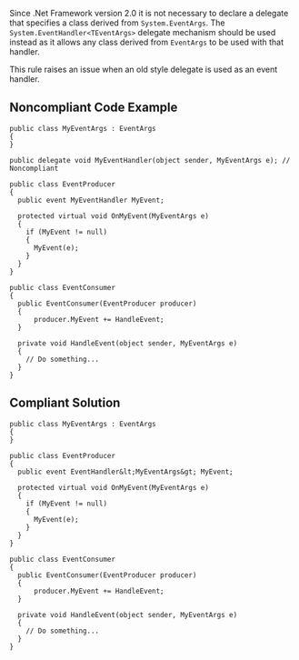 
Since .Net Framework version 2.0 it is not necessary to declare a delegate that specifies a class derived from `System.EventArgs`. The `System.EventHandler<TEventArgs>` delegate mechanism should be used instead as it allows any class derived from `EventArgs` to be used with that handler.

This rule raises an issue when an old style delegate is used as an event handler.

## Noncompliant Code Example


    public class MyEventArgs : EventArgs
    {
    }
    
    public delegate void MyEventHandler(object sender, MyEventArgs e); // Noncompliant
    
    public class EventProducer
    {
      public event MyEventHandler MyEvent;
    
      protected virtual void OnMyEvent(MyEventArgs e)
      {
        if (MyEvent != null)
        {
          MyEvent(e);
        }
      }
    }
    
    public class EventConsumer
    {
      public EventConsumer(EventProducer producer)
      {
          producer.MyEvent += HandleEvent;
      }
    
      private void HandleEvent(object sender, MyEventArgs e)
      {
        // Do something...
      }
    }


## Compliant Solution


    public class MyEventArgs : EventArgs
    {
    }
    
    public class EventProducer
    {
      public event EventHandler&lt;MyEventArgs&gt; MyEvent;
    
      protected virtual void OnMyEvent(MyEventArgs e)
      {
        if (MyEvent != null)
        {
          MyEvent(e);
        }
      }
    }
    
    public class EventConsumer
    {
      public EventConsumer(EventProducer producer)
      {
          producer.MyEvent += HandleEvent;
      }
    
      private void HandleEvent(object sender, MyEventArgs e)
      {
        // Do something...
      }
    }

